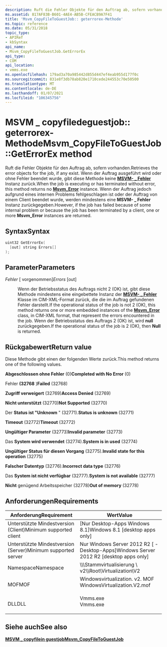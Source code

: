 ```yaml
---
description: Ruft die Fehler Objekte für den Auftrag ab, sofern vorhanden.
ms.assetid: 817AF83B-B601-4AE4-AB5B-CFEACB9A7F41
title: 'Msvm_CopyFileToGuestJob:: geterrorex-Methode'
ms.topic: reference
ms.date: 05/31/2018
topic_type:
- APIRef
- kbSyntax
api_name:
- Msvm_CopyFileToGuestJob.GetErrorEx
api_type:
- COM
api_location:
- vmms.exe
ms.openlocfilehash: 179ad3a70a985442d855d447ef4eab955d177f0c
ms.sourcegitcommit: 831e8f3db78ab820e1710cede244553c70e50500
ms.translationtype: MT
ms.contentlocale: de-DE
ms.lasthandoff: 01/07/2021
ms.locfileid: "106345756"
---
```

# <a name="msvm_copyfiletoguestjobgeterrorex-method"></a><span data-ttu-id="28248-103">MSVM \_ copyfiledeguestjob:: geterrorex-Methode</span><span class="sxs-lookup"><span data-stu-id="28248-103">Msvm\_CopyFileToGuestJob::GetErrorEx method</span></span>

<span data-ttu-id="28248-104">Ruft die Fehler Objekte für den Auftrag ab, sofern vorhanden.</span><span class="sxs-lookup"><span data-stu-id="28248-104">Retrieves the error objects for the job, if any exist.</span></span> <span data-ttu-id="28248-105">Wenn der Auftrag ausgeführt wird oder ohne Fehler beendet wurde, gibt diese Methode keine [**MSVM- \_ Fehler**](msvm-error.md) Instanz zurück.</span><span class="sxs-lookup"><span data-stu-id="28248-105">When the job is executing or has terminated without error, this method returns no [**Msvm\_Error**](msvm-error.md) instance.</span></span> <span data-ttu-id="28248-106">Wenn der Auftrag jedoch aufgrund eines internen Problems fehlgeschlagen ist oder der Auftrag von einem Client beendet wurde, werden mindestens eine **MSVM- \_ Fehler** Instanz zurückgegeben.</span><span class="sxs-lookup"><span data-stu-id="28248-106">However, if the job has failed because of some internal problem or because the job has been terminated by a client, one or more **Msvm\_Error** instances are returned.</span></span>

## <a name="syntax"></a><span data-ttu-id="28248-107">Syntax</span><span class="sxs-lookup"><span data-stu-id="28248-107">Syntax</span></span>


```C++
uint32 GetErrorEx(
  [out] string Errors[]
);
```



## <a name="parameters"></a><span data-ttu-id="28248-108">Parameter</span><span class="sxs-lookup"><span data-stu-id="28248-108">Parameters</span></span>

<dl> <dt>

<span data-ttu-id="28248-109">*Fehler* \[ vorgenommen\]</span><span class="sxs-lookup"><span data-stu-id="28248-109">*Errors* \[out\]</span></span>
</dt> <dd>

<span data-ttu-id="28248-110">Wenn der Betriebsstatus des Auftrags nicht 2 (OK) ist, gibt diese Methode mindestens eine eingebettete Instanz der [**MSVM- \_ Fehler**](msvm-error.md) Klasse im CIM-XML-Format zurück, die die im Auftrag gefundenen Fehler darstellt.</span><span class="sxs-lookup"><span data-stu-id="28248-110">If the operational status of the job is not 2 (OK), this method returns one or more embedded instances of the [**Msvm\_Error**](msvm-error.md) class, in CIM-XML format, that represent the errors encountered in the job.</span></span> <span data-ttu-id="28248-111">Wenn der Betriebsstatus des Auftrags 2 (OK) ist, wird **null** zurückgegeben.</span><span class="sxs-lookup"><span data-stu-id="28248-111">If the operational status of the job is 2 (OK), then **Null** is returned.</span></span>

</dd> </dl>

## <a name="return-value"></a><span data-ttu-id="28248-112">Rückgabewert</span><span class="sxs-lookup"><span data-stu-id="28248-112">Return value</span></span>

<span data-ttu-id="28248-113">Diese Methode gibt einen der folgenden Werte zurück.</span><span class="sxs-lookup"><span data-stu-id="28248-113">This method returns one of the following values.</span></span>

<dl> <dt>

<span data-ttu-id="28248-114">**Abgeschlossen ohne Fehler** (0)</span><span class="sxs-lookup"><span data-stu-id="28248-114">**Completed with No Error** (0)</span></span>
</dt> <dt>

<span data-ttu-id="28248-115">Fehler **(32768** )</span><span class="sxs-lookup"><span data-stu-id="28248-115">**Failed** (32768)</span></span>
</dt> <dt>

<span data-ttu-id="28248-116">**Zugriff verweigert** (32769)</span><span class="sxs-lookup"><span data-stu-id="28248-116">**Access Denied** (32769)</span></span>
</dt> <dt>

<span data-ttu-id="28248-117">**Nicht unterstützt** (32770)</span><span class="sxs-lookup"><span data-stu-id="28248-117">**Not Supported** (32770)</span></span>
</dt> <dt>

<span data-ttu-id="28248-118">Der **Status ist "Unknown** " (32771).</span><span class="sxs-lookup"><span data-stu-id="28248-118">**Status is unknown** (32771)</span></span>
</dt> <dt>

<span data-ttu-id="28248-119">**Timeout** (32772)</span><span class="sxs-lookup"><span data-stu-id="28248-119">**Timeout** (32772)</span></span>
</dt> <dt>

<span data-ttu-id="28248-120">**Ungültiger Parameter** (32773)</span><span class="sxs-lookup"><span data-stu-id="28248-120">**Invalid parameter** (32773)</span></span>
</dt> <dt>

<span data-ttu-id="28248-121">Das **System wird verwendet** (32774).</span><span class="sxs-lookup"><span data-stu-id="28248-121">**System is in used** (32774)</span></span>
</dt> <dt>

<span data-ttu-id="28248-122">**Ungültiger Status für diesen Vorgang** (32775).</span><span class="sxs-lookup"><span data-stu-id="28248-122">**Invalid state for this operation** (32775)</span></span>
</dt> <dt>

<span data-ttu-id="28248-123">**Falscher Datentyp** (32776).</span><span class="sxs-lookup"><span data-stu-id="28248-123">**Incorrect data type** (32776)</span></span>
</dt> <dt>

<span data-ttu-id="28248-124">Das **System ist nicht verfügbar** (32777).</span><span class="sxs-lookup"><span data-stu-id="28248-124">**System is not available** (32777)</span></span>
</dt> <dt>

<span data-ttu-id="28248-125">**Nicht** genügend Arbeitsspeicher (32778)</span><span class="sxs-lookup"><span data-stu-id="28248-125">**Out of memory** (32778)</span></span>
</dt> </dl>

## <a name="requirements"></a><span data-ttu-id="28248-126">Anforderungen</span><span class="sxs-lookup"><span data-stu-id="28248-126">Requirements</span></span>



| <span data-ttu-id="28248-127">Anforderung</span><span class="sxs-lookup"><span data-stu-id="28248-127">Requirement</span></span> | <span data-ttu-id="28248-128">Wert</span><span class="sxs-lookup"><span data-stu-id="28248-128">Value</span></span> |
|-------------------------------------|---------------------------------------------------------------------------------------------------------|
| <span data-ttu-id="28248-129">Unterstützte Mindestversion (Client)</span><span class="sxs-lookup"><span data-stu-id="28248-129">Minimum supported client</span></span><br/> | <span data-ttu-id="28248-130">\[Nur Desktop-Apps Windows 8.1\]</span><span class="sxs-lookup"><span data-stu-id="28248-130">Windows 8.1 \[desktop apps only\]</span></span><br/>                                                            |
| <span data-ttu-id="28248-131">Unterstützte Mindestversion (Server)</span><span class="sxs-lookup"><span data-stu-id="28248-131">Minimum supported server</span></span><br/> | <span data-ttu-id="28248-132">Nur Windows Server 2012 R2 \[ -Desktop-Apps\]</span><span class="sxs-lookup"><span data-stu-id="28248-132">Windows Server 2012 R2 \[desktop apps only\]</span></span><br/>                                                 |
| <span data-ttu-id="28248-133">Namespace</span><span class="sxs-lookup"><span data-stu-id="28248-133">Namespace</span></span><br/>                | <span data-ttu-id="28248-134">\\\\\\Stammvirtualisierung \\ v2</span><span class="sxs-lookup"><span data-stu-id="28248-134">\\\\Root\\Virtualization\\V2</span></span><br/>                                                                 |
| <span data-ttu-id="28248-135">MOF</span><span class="sxs-lookup"><span data-stu-id="28248-135">MOF</span></span><br/>                      | <dl> <span data-ttu-id="28248-136"><dt>Windowsvirtualization. v2. MOF</dt></span><span class="sxs-lookup"><span data-stu-id="28248-136"><dt>WindowsVirtualization.V2.mof</dt></span></span> </dl> |
| <span data-ttu-id="28248-137">DLL</span><span class="sxs-lookup"><span data-stu-id="28248-137">DLL</span></span><br/>                      | <dl> <span data-ttu-id="28248-138"><dt>Vmms.exe</dt></span><span class="sxs-lookup"><span data-stu-id="28248-138"><dt>Vmms.exe</dt></span></span> </dl>                     |



## <a name="see-also"></a><span data-ttu-id="28248-139">Siehe auch</span><span class="sxs-lookup"><span data-stu-id="28248-139">See also</span></span>

<dl> <dt>

[<span data-ttu-id="28248-140">**MSVM \_ copyfilein guestjob**</span><span class="sxs-lookup"><span data-stu-id="28248-140">**Msvm\_CopyFileToGuestJob**</span></span>](msvm-copyfiletoguestjob.md)
</dt> </dl>

 

 




